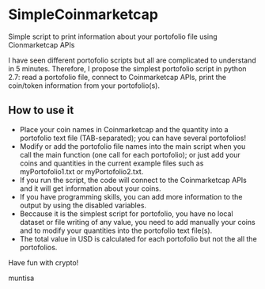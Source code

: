 # SimpleCoinmarketcap
Simple script to print information about your portofolio file using Cionmarketcap APIs

I have seen different portofolio scripts but all are complicated to understand in 5 minutes. Therefore, I propose the simplest portofolio script in python 2.7: read a portofolio file, connect to Coinmarketcap APIs, print the coin/token information from your portofolio(s).

## How to use it
* Place your coin names in Coinmarketcap and the quantity into a portofolio text file (TAB-separated); you can have several portofolios!
* Modify or add the portofolio file names into the main script when you call the main function (one call for each portofolio); or just add your coins and quantities in the current example files such as myPortofolio1.txt or myPortofolio2.txt.
* If you run the script, the code will connect to the Coinmarketcap APIs and it will get information about your coins.
* If you have programming skills, you can add more information to the output by using the disabled variables.
* Beccause it is the simplest script for portofolio, you have no local dataset or file writing of any value, you need to add manually your coins and to modify your quantities into the portofolio text file(s).
* The total value in USD is calculated for each portofolio but not the all the portofolios.

Have fun with crypto!

muntisa

